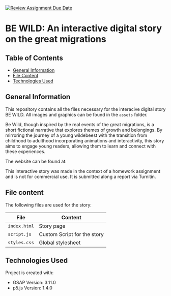 [![Review Assignment Due Date](https://classroom.github.com/assets/deadline-readme-button-22041afd0340ce965d47ae6ef1cefeee28c7c493a6346c4f15d667ab976d596c.svg)](https://classroom.github.com/a/mJVrCDeO)

# BE WILD: An interactive digital story on the great migrations

## Table of Contents
* [General Information](#general-information)
* [File Content](#file-content)
* [Technologies Used](#technologies-used)


## General Information

This repository contains all the files necessary for the interacive digital story BE WILD. All images and graphics can be found in the `assets` folder.

Be Wild, though inspired by the real events of the great migrations, is a short fictional narrative that explores themes of growth and belongings. By mirroring the journey of a young wildebeest with the transition from childhood to adulthood incorporating animations and interactivity, this story aims to engage young readers, allowing them to learn and connect with these experiences.

The website can be found at: 

This interactive story was made in the context of a homework assignment and is not for commercial use. It is submitted along a report via Turnitin. 

## File content 
The following files are used for the story:

| File | Content |
| --- | --- |
| `index.html` | Story page |
| `script.js` | Custom Script for the story |
| `styles.css` | Global stylesheet |

## Technologies Used
Project is created with:
* GSAP Version: 3.11.0
* p5.js Version: 1.4.0
